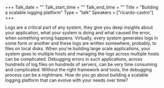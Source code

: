 +++
Talk_date = ""
Talk_start_time = ""
Talk_end_time = ""
Title = "Building a scalable logging platform"
Type = "talk"
Speakers = ["ricardo-castro"]
+++

Logs are a critical part of any system, they give you deep insights about your application, what your system is doing and what caused the error, when something wrong happens. Virtually, every system generates logs in some form or another and  these logs are written somewhere, probably,  to files on local disks. When you're building large scale applications, your system goes to multiple hosts and  managing the logs across multiple hosts can be complicated. Debugging errors in such applications, across hundreds of log files on hundreds of servers, can be very time consuming and complicated. Without the right framework and tools, the debugging process can be a nightmare. How do you go about building a scalable logging platform that can evolve with your needs over time?
